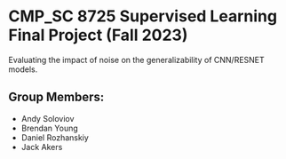 # CMP_SC 8725 Supervised Learning Final Project (Fall 2023)
Evaluating the impact of noise on the generalizability of CNN/RESNET models.

## Group Members:
- Andy Soloviov
- Brendan Young
- Daniel Rozhanskiy
- Jack Akers

